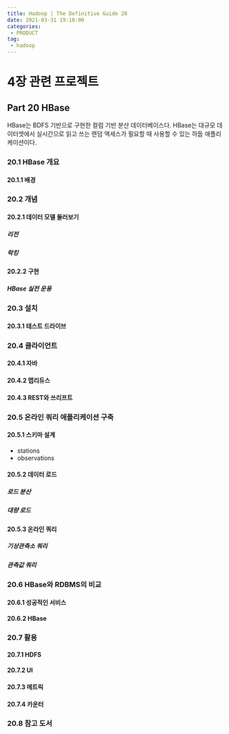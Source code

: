 ```yaml
---
title: Hadoop | The Definitive Guide 20
date: 2021-03-31 19:10:00
categories:
 - PRODUCT
tag:
 - hadoop
---
```


# 4장 관련 프로젝트

## Part 20 HBase

HBase는 BDFS 기반으로 구현한 컬럼 기반 분산 데이터베이스다. HBase는 대규모 데이터셋에서 실시간으로 읽고 쓰는 랜덤 액세스가 필요할 때 사용할 수 있는 하둡 애플리케이션이다.

<!-- more -->

### 20.1 HBase 개요

#### 20.1.1 배경



### 20.2 개념

#### 20.2.1 데이터 모델 둘러보기

##### 리전

##### 락킹

#### 20.2.2 구현

##### HBase 실전 운용



### 20.3 설치

#### 20.3.1 테스트 드라이브



### 20.4 클라이언트

#### 20.4.1 자바

#### 20.4.2 맵리듀스

#### 20.4.3 REST와 쓰리프트



### 20.5 온라인 쿼리 애플리케이션 구축

#### 20.5.1 스키마 설계

- stations
- observations

#### 20.5.2 데이터 로드

##### 로드 분산

##### 대량 로드

#### 20.5.3 온라인 쿼리

##### 기상관측소 쿼리

##### 관측값 쿼리



### 20.6 HBase와 RDBMS의 비교

#### 20.6.1 성공적인 서비스

#### 20.6.2 HBase



### 20.7 활용

#### 20.7.1 HDFS

#### 20.7.2 UI

#### 20.7.3 메트릭

#### 20.7.4 카운터



### 20.8 참고 도서